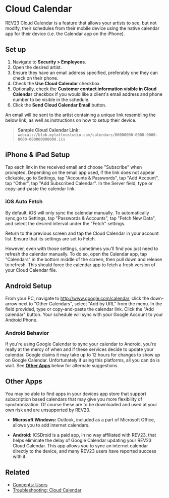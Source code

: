 # Cloud Calendar

REV23 Cloud Calendar is a feature that allows your artists to see, but not modify, their schedules from their mobile device using the native calendar app for their device (i.e. the Calendar app on the iPhone).

## Set up

1. Navigate to **Security > Employees**.
2. Open the desired artist.
3. Ensure they have an email address specified, preferably one they can check on their phone.
4. Check the **Use Cloud Calendar** checkbox.
5. Optionally, check the **Customer contact information visible in Cloud Calendar** checkbox if you would like a client's email address and phone number to be visible in the schedule.
6. Click the **Send Cloud Calendar Email** button.

An email will be sent to the artist containing a unique link resembling the below link, as well as instructions on how to setup their device.

> **Sample Cloud Calendar Link:**  
`webcal://blob.mytattoostudio.com/calendars/00000000-0000-0000-0000-000000000000.ics`

## iPhone & iPad Setup

Tap each link in the received email and choose "Subscribe" when prompted. Depending on the email app used, if the link does not appear clickable, go to Settings, tap "Accounts & Passwords", tap "Add Account", tap "Other", tap "Add Subscribed Calendar". In the Server field, type or copy-and-paste the calendar link.

### iOS Auto Fetch

By default, iOS will only sync the calendar manually. To automatically sync,go to Settings, tap "Passwords & Accounts", tap "Fetch New Data", and select the desired interval under the "Fetch" settings.

Return to the previous screen and tap the Cloud Calendar in your account list. Ensure that its settings are set to Fetch.

However, even with those settings, sometimes you'll find you just need to refresh the calendar manually. To do so, open the Calendar app, tap "Calendars" in the bottom middle of the screen, then pull down and release to refresh. This should force the calendar app to fetch a fresh version of your Cloud Calendar file.

## Android Setup

From your PC, navigate to http://www.google.com/calendar, click the down-arrow next to "Other Calendars", select "Add by URL" from the menu. In the field provided, type or copy-and-paste the calendar link. Click the "Add calendar" button. Your schedule will sync with your Google Account to your Android Phone.

### Android Behavior

If you're using Google Calendar to sync your calendar to Android, you're really at the mercy of when and if these services decide to update your calendar. Google claims it may take up to 12 hours for changes to show up on Google Calendar. Unfortunately if using this platforms, all you can do is wait. See [**Other Apps**](#other-apps) below for alternate suggestions.

## Other Apps

You may be able to find apps in your devices app store that support subscription based calendars that may give you more flexibility of synchronization. Of course these are to be downloaded and used at your own risk and are unsupported by REV23.

+ **Microsoft Windows:** Outlook, included as a part of Microsoft Office, allows you to add internet calendars.
  
+ **Android:** ICSDroid is a paid app, in no way affiliated with REV23, that helps eliminate the delay of Google Calendar updating your REV23 Cloud Calendar. This app allows you to sync an internet calendar directly to the device, and many REV23 users have reported success with it.

## Related
- [Concepts: Users](users.md)
- [Troubleshooting: Cloud Calendar](../troubleshooting/cloud-calendar.md)